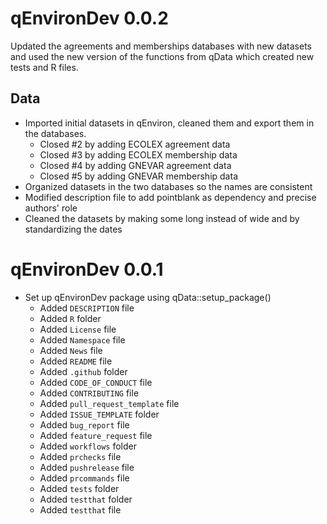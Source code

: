 # qEnvironDev 0.0.2

Updated the agreements and memberships databases with new datasets and used the new version of the functions from qData which created new tests and R files.

## Data

* Imported initial datasets in qEnviron, cleaned them and export them in the databases.
  * Closed #2 by adding ECOLEX agreement data
  * Closed #3 by adding ECOLEX membership data
  * Closed #4 by adding GNEVAR agreement data 
  * Closed #5 by adding GNEVAR membership data
* Organized datasets in the two databases so the names are consistent
* Modified description file to add pointblank as dependency and precise authors' role
* Cleaned the datasets by making some long instead of wide and by standardizing the dates


# qEnvironDev 0.0.1

* Set up qEnvironDev package using qData::setup_package()
  * Added `DESCRIPTION` file
  * Added `R` folder
  * Added `License` file
  * Added `Namespace` file
  * Added `News` file
  * Added `README` file
  * Added `.github` folder
  * Added `CODE_OF_CONDUCT` file
  * Added `CONTRIBUTING` file
  * Added `pull_request_template` file
  * Added `ISSUE_TEMPLATE` folder
  * Added `bug_report` file
  * Added `feature_request` file
  * Added `workflows` folder
  * Added `prchecks` file
  * Added `pushrelease` file
  * Added `prcommands` file
  * Added `tests` folder
  * Added `testthat` folder
  * Added `testthat` file
